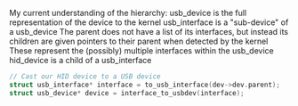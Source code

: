My current understanding of the hierarchy:
 usb_device is the full representation of the device to the kernel
 usb_interface is a "sub-device" of a usb_device
   The parent does not have a list of its interfaces, but instead
     its children are given pointers to their parent when detected by the kernel
   These represent the (possibly) multiple interfaces within the usb_device
 hid_device is a child of a usb_interface
```c
// Cast our HID device to a USB device
struct usb_interface* interface = to_usb_interface(dev->dev.parent);
struct usb_device* device = interface_to_usbdev(interface);
```